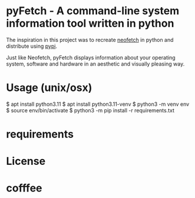 # pyFetch - A command-line system information tool written in python

The inspiration in this project was to recreate [neofetch](https://github.com/dylanaraps/neofetch) in python and distribute using [pypi](https://pypi.org/).

Just like Neofetch, pyFetch displays information about your operating system, software and hardware in an aesthetic and visually pleasing way. 

# Usage (unix/osx)
$ apt install python3.11 
$ apt install python3.11-venv
$ python3 -m venv env
$ source env/bin/activate
$ python3 -m pip install -r requirements.txt 

# requirements 

# License 

# cofffee 

